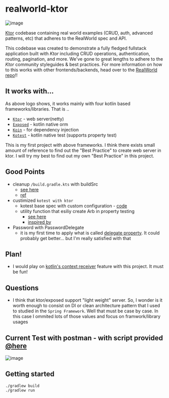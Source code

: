 # realworld-ktor

![image](https://user-images.githubusercontent.com/67302707/227979583-09b2cddc-23a0-4c4c-aa14-0240f6553dff.png)

[Ktor](https://ktor.io/) codebase containing real world examples (CRUD, auth, advanced patterns, etc) that adheres to the RealWorld spec and API.

This codebase was created to demonstrate a fully fledged fullstack application built with *Ktor* including CRUD operations, authentication, routing, pagination, and more.
We've gone to great lengths to adhere to the *Ktor* community styleguides & best practices.
For more information on how to this works with other frontends/backends, head over to the [RealWorld repo](https://github.com/gothinkster/realworld)!!

## It works with...
As above logo shows, it works mainly with four kotlin based frameworks/libraries. That is ..

- [`Ktor`](https://ktor.io/) - web server(netty)
- [`Exposed`](https://github.com/JetBrains/Exposed) - kotlin native orm
- [`Koin`](https://insert-koin.io/) - for dependency injection
- [`Kotest`](https://kotest.io/) - kotlin native test (supports property test)

This is my first project with above frameworks. I think there exists small amount of reference to find out the "Best Practice" to create web server in ktor. 
I will try my best to find out my own "Best Practice" in this project.

## Good Points
- cleanup `/build.gradle.kts` with buildSrc
  - [see here](https://github.com/ndy2/realworld-ktor/tree/main/buildSrc)
  - [ref](https://docs.gradle.org/current/userguide/organizing_gradle_projects.html#sec:build_sources)
- custimized `kotest with ktor`
  - kotest base spec with custom configuration - [code](https://github.com/ndy2/realworld-ktor/blob/main/src/test/kotlin/ndy/test/spec/BaseSpec.kt)
  - utility function that esiliy create Arb in property testing
    - [see here](https://github.com/ndy2/realworld-ktor/tree/main/src/test/kotlin/ndy/test/generator)
    - [inspired by](https://naver.github.io/fixture-monkey/)
- Password with PasswordDelegate
  - it is my first time to apply what is called [delegate property](https://kotlinlang.org/docs/delegated-properties.html). 
  It could probably get better... but I'm really satisfied with that

## Plan!
- I would play on [kotlin's context receiver](https://youtu.be/GISPalIVdQY) feature with this project. It must be fun!

## Questions
- I think that ktor/exposed support "light weight" server. So, I wonder is it worth enough to consist on DI or clean architecture pattern 
that I used to studied in the `Spring Framework`. Well that must be case by case. In this case I ommited lots of those values and focus on framwork/library usages

## Current Test with postman - with script provided [@here](https://github.com/gothinkster/realworld/tree/main/api)
![image](https://user-images.githubusercontent.com/67302707/227984143-cf1d120e-de0f-4017-8231-a56571750066.png)

## Getting started

```
./gradlew build
./gradlew run
```
